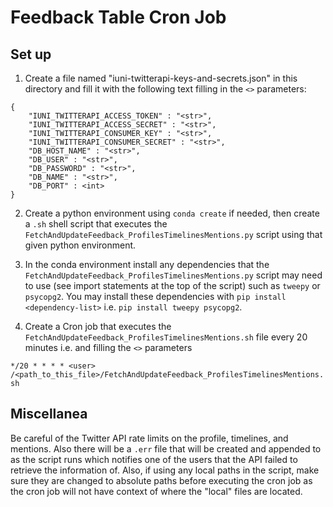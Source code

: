 # Feedback Table Cron Job

## Set up

1. Create a file named "iuni-twitterapi-keys-and-secrets.json" in this directory and fill it with the following text filling in the `<>` parameters:
```
{
    "IUNI_TWITTERAPI_ACCESS_TOKEN" : "<str>",
    "IUNI_TWITTERAPI_ACCESS_SECRET" : "<str>",
    "IUNI_TWITTERAPI_CONSUMER_KEY" : "<str>",
    "IUNI_TWITTERAPI_CONSUMER_SECRET" : "<str>",
    "DB_HOST_NAME" : "<str>",
    "DB_USER" : "<str>",
    "DB_PASSWORD" : "<str>",
    "DB_NAME" : "<str>",
    "DB_PORT" : <int>
}
```

2. Create a python environment using `conda create` if needed, then create a `.sh` shell script that executes the `FetchAndUpdateFeedback_ProfilesTimelinesMentions.py` script using that given python environment.

3. In the conda environment install any dependencies that the `FetchAndUpdateFeedback_ProfilesTimelinesMentions.py` script may need to use (see import statements at the top of the script) such as `tweepy` or `psycopg2`. You may install these dependencies with `pip install <dependency-list>` i.e. `pip install tweepy psycopg2`.

4. Create a Cron job that executes the `FetchAndUpdateFeedback_ProfilesTimelinesMentions.sh` file every 20 minutes i.e. and filling the `<>` parameters

`*/20 * * * * <user> /<path_to_this_file>/FetchAndUpdateFeedback_ProfilesTimelinesMentions.sh`

## Miscellanea

Be careful of the Twitter API rate limits on the profile, timelines, and mentions. Also there will be a `.err` file that will be created and appended to as the script runs which notifies one of the users that the API failed to retrieve the information of. Also, if using any local paths in the script, make sure they are changed to absolute paths before executing the cron job as the cron job will not have context of where the "local" files are located.
